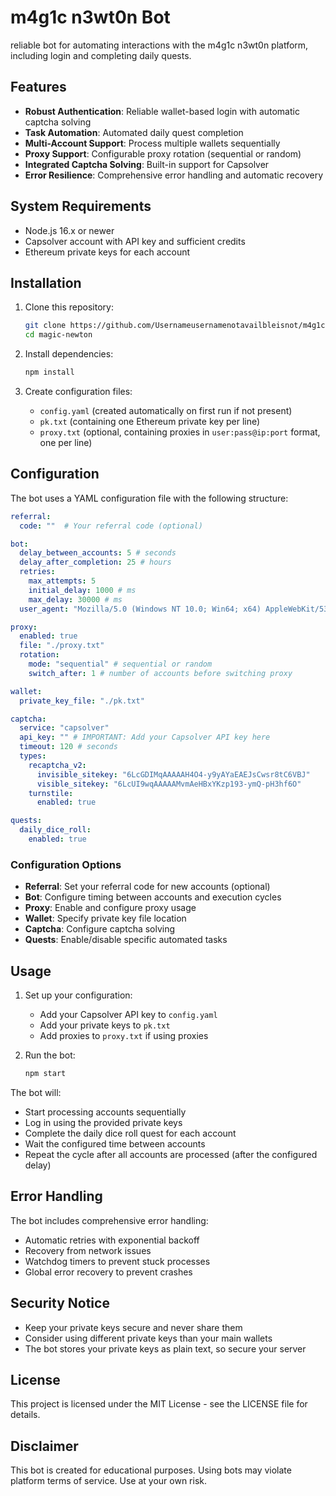 # m4g1c n3wt0n Bot

reliable bot for automating interactions with the m4g1c n3wt0n platform, including login and completing daily quests.

## Features

- **Robust Authentication**: Reliable wallet-based login with automatic captcha solving
- **Task Automation**: Automated daily quest completion
- **Multi-Account Support**: Process multiple wallets sequentially 
- **Proxy Support**: Configurable proxy rotation (sequential or random)
- **Integrated Captcha Solving**: Built-in support for Capsolver
- **Error Resilience**: Comprehensive error handling and automatic recovery

## System Requirements

- Node.js 16.x or newer
- Capsolver account with API key and sufficient credits
- Ethereum private keys for each account

## Installation

1. Clone this repository:
   ```bash
   git clone https://github.com/Usernameusernamenotavailbleisnot/m4g1c-n3wt0n.git
   cd magic-newton
   ```

2. Install dependencies:
   ```bash
   npm install
   ```

3. Create configuration files:
   - `config.yaml` (created automatically on first run if not present)
   - `pk.txt` (containing one Ethereum private key per line)
   - `proxy.txt` (optional, containing proxies in `user:pass@ip:port` format, one per line)

## Configuration

The bot uses a YAML configuration file with the following structure:

```yaml
referral:
  code: ""  # Your referral code (optional)

bot:
  delay_between_accounts: 5 # seconds
  delay_after_completion: 25 # hours
  retries:
    max_attempts: 5
    initial_delay: 1000 # ms
    max_delay: 30000 # ms
  user_agent: "Mozilla/5.0 (Windows NT 10.0; Win64; x64) AppleWebKit/537.36 (KHTML, like Gecko) Chrome/133.0.0.0 Safari/537.36"

proxy:
  enabled: true
  file: "./proxy.txt"
  rotation:
    mode: "sequential" # sequential or random
    switch_after: 1 # number of accounts before switching proxy

wallet:
  private_key_file: "./pk.txt"

captcha:
  service: "capsolver"
  api_key: "" # IMPORTANT: Add your Capsolver API key here
  timeout: 120 # seconds
  types:
    recaptcha_v2:
      invisible_sitekey: "6LcGDIMqAAAAAH4O4-y9yAYaEAEJsCwsr8tC6VBJ"
      visible_sitekey: "6LcUI9wqAAAAAMvmAeHBxYKzp193-ymQ-pH3hf6O"
    turnstile:
      enabled: true

quests:
  daily_dice_roll:
    enabled: true
```

### Configuration Options

- **Referral**: Set your referral code for new accounts (optional)
- **Bot**: Configure timing between accounts and execution cycles
- **Proxy**: Enable and configure proxy usage
- **Wallet**: Specify private key file location
- **Captcha**: Configure captcha solving
- **Quests**: Enable/disable specific automated tasks

## Usage

1. Set up your configuration:
   - Add your Capsolver API key to `config.yaml`
   - Add your private keys to `pk.txt`
   - Add proxies to `proxy.txt` if using proxies

2. Run the bot:
   ```bash
   npm start
   ```

The bot will:
- Start processing accounts sequentially
- Log in using the provided private keys
- Complete the daily dice roll quest for each account
- Wait the configured time between accounts
- Repeat the cycle after all accounts are processed (after the configured delay)

## Error Handling

The bot includes comprehensive error handling:
- Automatic retries with exponential backoff
- Recovery from network issues
- Watchdog timers to prevent stuck processes
- Global error recovery to prevent crashes

## Security Notice

- Keep your private keys secure and never share them
- Consider using different private keys than your main wallets
- The bot stores your private keys as plain text, so secure your server

## License

This project is licensed under the MIT License - see the LICENSE file for details.

## Disclaimer

This bot is created for educational purposes. Using bots may violate platform terms of service. Use at your own risk.
